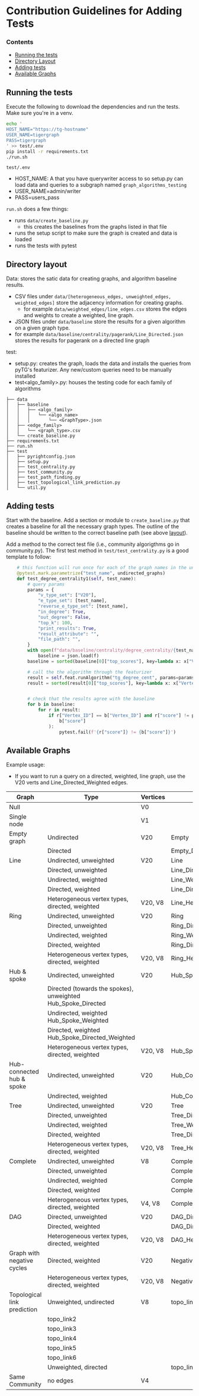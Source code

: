 # Contribution Guidelines for Adding Tests

### Contents

- [Running the tests](#running-the-tests)
- [Directory Layout](#directory-layout)
- [Adding tests](#adding-tests)
- [Available Graphs](#available-graphs)

## Running the tests

Execute the following to download the dependencies and run the tests. Make sure you're in a venv.

```sh
echo '
HOST_NAME="https://tg-hostname"
USER_NAME=tigergraph
PASS=tigergraph
' >> test/.env
pip install -r requirements.txt
./run.sh
```

`test/.env`

- HOST_NAME: A that you have querywriter access to so setup.py can load data and queries to a subgraph named `graph_algorithms_testing`
- USER_NAME=admin/writer
- PASS=users_pass

`run.sh` does a few things:

- runs `data/create_baseline.py`
  - this creates the baselines from the graphs listed in that file
- runs the setup script to make sure the graph is created and data is loaded
- runs the tests with pytest

## Directory layout

Data: stores the satic data for creating graphs, and algorithm baseline results.

- CSV files under `data/[heterogeneous_edges, unweighted_edges, weighted_edges]` store the adjacency information for creating graphs.
  - for example `data/weighted_edges/line_edges.csv` stores the edges and weights to create a weighted, line graph.
- JSON files under `data/baseline` store the results for a given algorithm on a given graph type.
- for example `data/baseline/centrality/pagerank/Line_Directed.json` stores the results for pagerank on a directed line graph

test:

- setup.py: creates the graph, loads the data and installs the queries from pyTG's featurizer. Any new/custom queries need to be manually installed
- test<algo_family>.py: houses the testing code for each family of algorithms

```
├── data
│   ├── baseline
│   │   ├── <algo_family>
│   │   │   └── <algo_name>
│   │   │       └── <GraphType>.json
│   ├── <edge_family>
│   │   └── <graph_type>.csv
│   └── create_baseline.py
├── requirements.txt
├── run.sh
├── test
│   ├── pyrightconfig.json
│   ├── setup.py
│   ├── test_centrality.py
│   ├── test_community.py
│   ├── test_path_finding.py
│   ├── test_topological_link_prediction.py
│   └── util.py
```

## Adding tests

Start with the baseline. Add a section or module to `create_baseline.py` that creates a baseline for all the necessary graph types. The outline of the baseline should be written to the correct
baseline path (see above [layout](#directory-layout)).

Add a method to the correct test file (i.e., community algorigthms go in community.py). The first test method in `test/test_centrality.py` is a good template to follow:

```py
    # this function will run once for each of the graph names in the undirected_graphs list
    @pytest.mark.parametrize("test_name", undirected_graphs)
    def test_degree_centrality1(self, test_name):
        # query params
        params = {
            "v_type_set": ["V20"],
            "e_type_set": [test_name],
            "reverse_e_type_set": [test_name],
            "in_degree": True,
            "out_degree": False,
            "top_k": 100,
            "print_results": True,
            "result_attribute": "",
            "file_path": "",
        }
        with open(f"data/baseline/centrality/degree_centrality/{test_name}.json") as f:
            baseline = json.load(f)
        baseline = sorted(baseline[0]["top_scores"], key=lambda x: x["Vertex_ID"])

        # call the the algorithm through the featurizer
        result = self.feat.runAlgorithm("tg_degree_cent", params=params)
        result = sorted(result[0]["top_scores"], key=lambda x: x["Vertex_ID"])


        # check that the results agree with the baseline
        for b in baseline:
            for r in result:
                if r["Vertex_ID"] == b["Vertex_ID"] and r["score"] != pytest.approx(
                    b["score"]
                ):
                    pytest.fail(f'{r["score"]} != {b["score"]}')
```

## Available Graphs

Example usage:

- If you want to run a query on a directed, weighted, line graph, use the V20 verts and Line_Directed_Weighted edges.

| Graph                       | Type                                                         | Vertices | Edges                            |
| --------------------------- | ------------------------------------------------------------ | -------- | -------------------------------- |
| Null                        |                                                              | V0       |                                  |
| Single node                 |                                                              | V1       |                                  |
| Empty graph                 | Undirected                                                   | V20      | Empty                            |
|                             | Directed                                                     |          | Empty_Directed                   |
| Line                        | Undirected, unweighted                                       | V20      | Line                             |
|                             | Directed, unweighted                                         |          | Line_Directed                    |
|                             | Undirected, weighted                                         |          | Line_Weighted                    |
|                             | Directed, weighted                                           |          | Line_Directed_Weighted           |
|                             | Heterogeneous vertex types, directed, weighted               | V20, V8  | Line_Heterogeneous               |
| Ring                        | Undirected, unweighted                                       | V20      | Ring                             |
|                             | Directed, unweighted                                         |          | Ring_Directed                    |
|                             | Undirected, weighted                                         |          | Ring_Weighted                    |
|                             | Directed, weighted                                           |          | Ring_Directed_Weighted           |
|                             | Heterogeneous vertex types, directed, weighted               | V20, V8  | Ring_Heterogeneous               |
| Hub & spoke                 | Undirected, unweighted                                       | V20      | Hub_Spoke                        |
|                             | Directed (towards the spokes), unweighted Hub_Spoke_Directed |          |                                  |
|                             | Undirected, weighted Hub_Spoke_Weighted                      |          |                                  |
|                             | Directed, weighted Hub_Spoke_Directed_Weighted               |          |                                  |
|                             | Heterogeneous vertex types, directed, weighted               | V20, V8  | Hub_Spoke_Heterogeneous          |
| Hub-connected hub & spoke   | Undirected, unweighted                                       | V20      | Hub_Connected_Hub_Spoke          |
|                             | Undirected, weighted                                         |          | Hub_Connected_Hub_Spoke_Weighted |
| Tree                        | Undirected, unweighted                                       | V20      | Tree                             |
|                             | Directed, unweighted                                         |          | Tree_Directed                    |
|                             | Undirected, weighted                                         |          | Tree_Weighted                    |
|                             | Directed, weighted                                           |          | Tree_Directed_Weighted           |
|                             | Heterogeneous vertex types, directed, weighted               | V20, V8  | Tree_Heterogeneous               |
| Complete                    | Undirected, unweighted                                       | V8       | Complete                         |
|                             | Directed, unweighted                                         |          | Complete_Directed                |
|                             | Undirected, weighted                                         |          | Complete_Weighted                |
|                             | Directed, weighted                                           |          | Complete_Directed_Weighted       |
|                             | Heterogeneous vertex types, directed, weighted               | V4, V8   | Complete_Heterogeneous           |
| DAG                         | Directed, unweighted                                         | V20      | DAG_Directed                     |
|                             | Directed, weighted                                           |          | DAG_Directed_Weighted            |
|                             | Heterogeneous vertex types, directed, weighted               | V20, V8  | DAG_Heterogeneous                |
| Graph with negative cycles  | Directed, weighted                                           | V20      | Negative_cycles                  |
|                             | Heterogeneous vertex types, directed, weighted               | V20, V8  | Negative_Cycle_Heterogeneous     |
| Topological link prediction | Unweighted, undirected                                       | V8       | topo_link1                       |
|                             | topo_link2                                                   |          |                                  |
|                             | topo_link3                                                   |          |                                  |
|                             | topo_link4                                                   |          |                                  |
|                             | topo_link5                                                   |          |                                  |
|                             | topo_link6                                                   |          |                                  |
|                             | Unweighted, directed                                         |          | topo_link_directed               |
| Same Community              | no edges                                                     | V4       |                                  |

